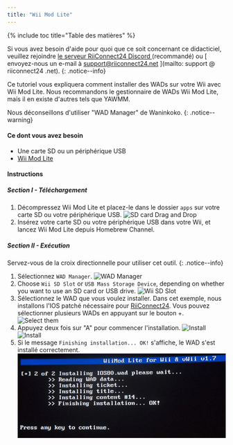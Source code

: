 ```yaml
---
title: "Wii Mod Lite"
---
```


{% include toc title="Table des matières" %}

Si vous avez besoin d'aide pour quoi que ce soit concernant ce didacticiel, veuillez rejoindre [ le serveur RiiConnect24 Discord ](https://discord.gg/rc24) (recommandé) ou \[ envoyez-nous un e-mail à support@riiconnect24.net \](mailto: support @ riiconnect24 .net).
{: .notice--info}

Ce tutoriel vous expliquera comment installer des WADs sur votre Wii avec Wii Mod Lite. Nous recommandons le gestionnaire de WADs Wii Mod Lite, mais il en existe d'autres tels que YAWMM.

Nous déconseillons d'utiliser "WAD Manager" de Waninkoko.
{: .notice--warning}

#### Ce dont vous avez besoin
* Une carte SD ou un périphérique USB
* [Wii Mod Lite](https://github.com/RiiConnect24/Wii-Mod-Lite/releases)

#### Instructions

##### Section I - Téléchargement

1. Décompressez Wii Mod Lite et placez-le dans le dossier `apps` sur votre carte SD ou votre périphérique USB. ![SD card Drag and Drop](/images/WiiModLite/1.gif)
2. Insérez votre carte SD ou votre périphérique USB dans votre Wii, et lancez Wii Mod Lite depuis Homebrew Channel.

##### Section II - Exécution

Servez-vous de la croix directionnelle pour utiliser cet outil.
{: .notice--info}

1. Sélectionnez `WAD Manager`. ![WAD Manager](/images/WiiModLite/2.png)
2. Choose `Wii SD Slot` or `USB Mass Storage Device`, depending on whether you want to use an SD card or USB drive. ![Wii SD Slot](/images/WiiModLite/3.png)
3. Sélectionnez le WAD que vous voulez installer. Dans cet exemple, nous installons l'IOS patché nécessaire pour [RiiConnect24](riiconnect24). Vous pouvez sélectionner plusieurs WADs en appuyant sur le bouton +. ![Select them](/images/WiiModLite/4.gif)
4. Appuyez deux fois sur "A" pour commencer l'installation. ![Install](/images/WiiModLite/5.png) ![Install](/images/WiiModLite/6.png)
5. Si le message `Finishing installation... OK!` s'affiche, le WAD s'est installé correctement. ![Complete](/images/WiiModLite/7.png) 
